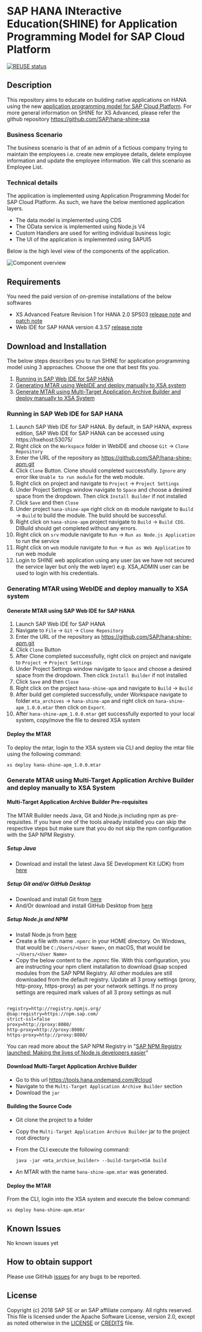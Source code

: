 # SAP HANA INteractive Education(SHINE) for Application Programming Model for SAP Cloud Platform

[![REUSE status](https://api.reuse.software/badge/github.com/SAP-samples/hana-shine-apm)](https://api.reuse.software/info/github.com/SAP-samples/hana-shine-apm)

## Description

This repository aims to educate on building native applications on HANA using the new [application programming model for SAP Cloud Platform](https://help.sap.com/viewer/65de2977205c403bbc107264b8eccf4b/Cloud/en-US/00823f91779d4d42aa29a498e0535cdf.html). For more general information on SHINE for XS Advanced, please refer the github repository https://github.com/SAP/hana-shine-xsa

### Business Scenario 

The business scenario is that of an admin of a fictious company trying to maintain the employees i.e. create new employee details, delete employee information and update the employee information. We call this scenario as Employee List.

### Technical details 

The application is implemented using Application Programming Model for SAP Cloud Platform. As such, we have the below mentioned application layers.

- The data model is implemented using CDS 
- The OData service is implemented using Node.js V4
- Custom Handlers are used for writing individual business logic
- The UI of the application is implemented using SAPUI5 

Below is the high level view of the components of the application. 

![Component overview](.docs/component.png "Component overview")

## Requirements
You need the paid version of on-premise installations of the below softwares
* XS Advanced Feature Revision 1 for HANA 2.0 SPS03 [release note](https://launchpad.support.sap.com/#/notes/2691905) and [patch note](https://launchpad.support.sap.com/#/notes/2709426)
* Web IDE for SAP HANA version 4.3.57 [release note](https://launchpad.support.sap.com/#/notes/2693571)

## Download and Installation

The below steps describes you to run SHINE for application programming model using 3 approaches. Choose the one that best fits you.

1. [Running in SAP Web IDE for SAP HANA](#running-in-sap-web-ide-for-sap-hana)
2. [Generating MTAR using WebIDE and deploy manually to XSA system](#generating-mtar-using-webide-and-deploy-manually-to-xsa-system)
3. [Generate MTAR using Multi-Target Application Archive Builder and deploy manually to XSA System](#generate-mtar-using-multi-target-application-archive-builder-and-deploy-manually-to-xsa-system)

### Running in SAP Web IDE for SAP HANA

1.  Launch SAP Web IDE for SAP HANA. By default, in SAP HANA, express edition, SAP Web IDE for SAP HANA can be accessed using https://hxehost:53075/
2.  Right click on the `Workspace` folder in WebIDE and choose `Git` -> `Clone Repository`
3.  Enter the URL of the repository as https://github.com/SAP/hana-shine-apm.git
4.  Click `Clone` Button. Clone should completed successfully. `Ignore` any error like `Unable to run module` for the web module.
5.   Right click on project and navigate to `Project`  ->  `Project Settings`
6.  Under Project Settings window navigate to `Space` and choose a desired space from the dropdown. Then click `Install Builder` if not installed
7.  Click `Save` and then `Close`
8.  Under project `hana-shine-apm` right click on `db` module navigate to `Build` ->  `Build` to build the module. The build should be successful.
9.  Right click on `hana-shine-apm` project navigate to `Build` ->  `Build CDS`. DIBuild should get completed without any errors.
10. Right click on `srv` module navigate to `Run` ->  `Run as Node.js Application` to run the service
11. Right click on `web` module navigate to `Run` ->  `Run as Web Application` to run web module
12. Login to SHINE web application using any user (as we have not secured the service layer but only the web layer) e.g. XSA_ADMIN user can be used to login with his credentials.

### Generating MTAR using WebIDE and deploy manually to XSA system
#### Generate MTAR using SAP Web IDE for SAP HANA
1.  Launch SAP Web IDE for SAP HANA
2.  Navigate to `File`  ->  `Git` ->  `Clone Repository`
3.  Enter the URL of the repository as https://github.com/SAP/hana-shine-apm.git
4.  Click `Clone` Button
5.  After Clone completed successfully, right click on project and navigate to `Project`  ->  `Project Settings`
6.  Under Project Settings window navigate to `Space` and choose a desired space from the dropdown. Then click `Install Builder` if not installed
7.  Click `Save` and then `Close`
8.  Right click on the project `hana-shine-apm` and navigate to `Build` ->  `Build`
9.  After build get completed successfully, under Workspace navigate to folder `mta_archives` ->  `hana-shine-apm`  and right click on `hana-shine-apm_1.0.0.mtar` then click on `Export`.
10. After `hana-shine-apm_1.0.0.mtar` get successfully exported to your local system, copy/move the file to desired XSA system

#### Deploy the MTAR
To deploy the mtar, login to the XSA system via CLI and deploy the mtar file using the following command:

  `xs deploy hana-shine-apm_1.0.0.mtar`

### Generate MTAR using Multi-Target Application Archive Builder and deploy manually to XSA System

#### Multi-Target Application Archive Builder Pre-requisites
The MTAR Builder needs Java, Git and Node.js including npm as pre-requisites. If you have one of the tools already installed you can skip the respective steps but make sure that you do not skip the npm configuration with the SAP NPM Registry.
##### Setup Java
  - Download and install the latest Java SE Development Kit (JDK) from [here](http://www.oracle.com/technetwork/java/javase/downloads/index.html)

##### Setup Git and/or GitHub Desktop
- Download and install Git from [here](https://git-scm.com/)
- And/Or download and install GitHub Desktop from [here](https://desktop.github.com/)

##### Setup Node.js and NPM
- Install Node.js from [here](https://nodejs.org/en/download/)
- Create a file with name `.npmrc` in your HOME directory. On Windows, that would be `C:/Users/<User Name>`, on macOS, that would be `~/Users/<User Name>`
- Copy the below content to the .npmrc file. With this configuration, you are instructing your npm client installation to download @sap scoped modules from the SAP NPM Registry. All other modules are still downloaded from the default registry. Update all 3 proxy settings (proxy, http-proxy, https-proxy) as per your network settings. If no proxy settings are required mark values of all 3 proxy settings as null

~~~~

registry=http://registry.npmjs.org/
@sap:registry=https://npm.sap.com/
strict-ssl=false
proxy=http://proxy:8080/
http-proxy=http://proxy:8080/
https-proxy=http://proxy:8080/

~~~~
You can read more about the SAP NPM Registry in "[SAP NPM Registry launched: Making the lives of Node.js developers easier](https://blogs.sap.com/2017/05/16/sap-npm-registry-launched-making-the-lives-of-node.js-developers-easier/)"

#### Download Multi-Target Application Archive Builder

- Go to this url https://tools.hana.ondemand.com/#cloud
- Navigate to the `Multi-Target Application Archive Builder` section
- Download the `jar`

#### Building the Source Code
- Git clone the project to a folder 
- Copy the `Multi-Target Application Archive Builder` jar to the project root directory
- From the CLI execute the following command:

  `java -jar <mta_archive_builder> --build-target=XSA build`
- An MTAR with the name `hana-shine-apm.mtar` was generated.

#### Deploy the MTAR

From the CLI, login into the XSA system and execute the below command:

`xs deploy hana-shine-apm.mtar`

## Known Issues

No known issues yet

## How to obtain support

Please use GitHub [issues](https://github.com/SAP/hana-shine-apm/issues/new) for any bugs to be reported.

## License

Copyright (c) 2018 SAP SE or an SAP affiliate company. All rights reserved. This file is licensed under the Apache Software License, version 2.0, except as noted otherwise in the [LICENSE](LICENSES/Apache-2.0.txt) or [CREDITS](/CREDITS) file.
